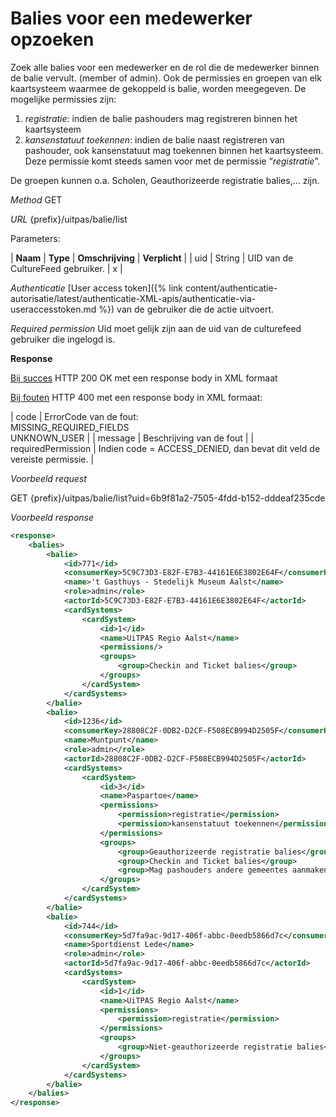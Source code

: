 ---
---

# Balies voor een medewerker opzoeken

Zoek alle balies voor een medewerker en de rol die de medewerker binnen de balie vervult. (member of admin). Ook de permissies en groepen van elk kaartsysteem waarmee de gekoppeld is balie, worden meegegeven. De mogelijke permissies zijn:

1. _registratie_: indien de balie pashouders mag registreren binnen het kaartsysteem
2. _kansenstatuut toekennen_: indien de balie naast registreren van pashouder, ook kansenstatuut mag toekennen binnen het kaartsysteem. Deze permissie komt steeds samen voor met de permissie “_registratie_”.

De groepen kunnen o.a. Scholen, Geauthorizeerde registratie balies,… zijn.

_Method_
GET

_URL_
{prefix}/uitpas/balie/list

Parameters:

| **Naam** | **Type** | **Omschrijving** | **Verplicht** |
| uid | String | UID van de CultureFeed gebruiker. | x |

_Authenticatie_
[User access token]({% link content/authenticatie-autorisatie/latest/authenticatie-XML-apis/authenticatie-via-useraccesstoken.md %}) van de gebruiker die de actie uitvoert.

_Required permission_
Uid moet gelijk zijn aan de uid van de culturefeed gebruiker die ingelogd is.

**Response**

<u>Bij succes</u>
HTTP 200 OK met een response body in XML formaat

<u>Bij fouten</u>
HTTP 400 met een response body in XML formaat:

| code | ErrorCode van de fout:<br>MISSING_REQUIRED_FIELDS<br>UNKNOWN_USER |
| message | Beschrijving van de fout |
| requiredPermission | Indien code = ACCESS_DENIED, dan bevat dit veld de vereiste permissie. |

_Voorbeeld request_

GET {prefix}/uitpas/balie/list?uid=6b9f81a2-7505-4fdd-b152-dddeaf235cde

_Voorbeeld response_


~~~xml
<response>
    <balies>
        <balie>
            <id>771</id>
            <consumerKey>5C9C73D3-E82F-E7B3-44161E6E3802E64F</consumerKey>
            <name>'t Gasthuys - Stedelijk Museum Aalst</name>
            <role>admin</role>
            <actorId>5C9C73D3-E82F-E7B3-44161E6E3802E64F</actorId>
            <cardSystems>
                <cardSystem>
                    <id>1</id>
                    <name>UiTPAS Regio Aalst</name>
                    <permissions/>
                    <groups>
                        <group>Checkin and Ticket balies</group>
                    </groups>
                </cardSystem>
            </cardSystems>
        </balie>
        <balie>
            <id>1236</id>
            <consumerKey>28808C2F-0DB2-D2CF-F508ECB994D2505F</consumerKey>
            <name>Muntpunt</name>
            <role>admin</role>
            <actorId>28808C2F-0DB2-D2CF-F508ECB994D2505F</actorId>
            <cardSystems>
                <cardSystem>
                    <id>3</id>
                    <name>Paspartoe</name>
                    <permissions>
                        <permission>registratie</permission>
                        <permission>kansenstatuut toekennen</permission>
                    </permissions>
                    <groups>
                        <group>Geauthorizeerde registratie balies</group>
                        <group>Checkin and Ticket balies</group>
                        <group>Mag pashouders andere gemeentes aanmaken</group>
                    </groups>
                </cardSystem>
            </cardSystems>
        </balie>
        <balie>
            <id>744</id>
            <consumerKey>5d7fa9ac-9d17-406f-abbc-0eedb5866d7c</consumerKey>
            <name>Sportdienst Lede</name>
            <role>admin</role>
            <actorId>5d7fa9ac-9d17-406f-abbc-0eedb5866d7c</actorId>
            <cardSystems>
                <cardSystem>
                    <id>1</id>
                    <name>UiTPAS Regio Aalst</name>
                    <permissions>
                        <permission>registratie</permission>
                    </permissions>
                    <groups>
                        <group>Niet-geauthorizeerde registratie balies</group>
                    </groups>
                </cardSystem>
            </cardSystems>
        </balie>
    </balies>
</response>
~~~
